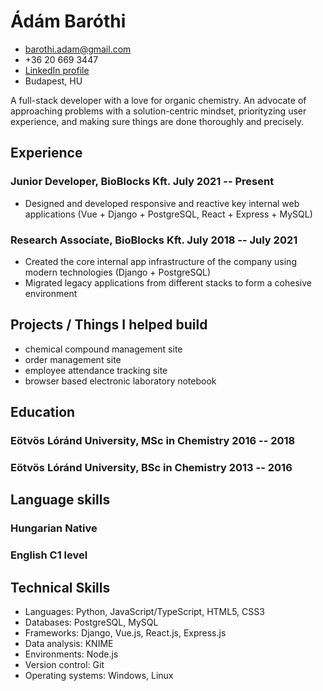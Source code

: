 # Ádám Baróthi

- <barothi.adam@gmail.com>
- +36 20 669 3447
- [LinkedIn profile](https://linkedin/in/barothiadam)
- Budapest, HU

A full-stack developer with a love for organic chemistry.
An advocate of approaching problems with a solution-centric mindset,
priorityzing user experience,
and making sure things are done thoroughly and precisely.

## Experience

### <span>Junior Developer, BioBlocks Kft.</span> <span>July 2021 -- Present</span>

- Designed and developed responsive and reactive key internal web applications (Vue + Django + PostgreSQL, React + Express + MySQL)

### <span>Research Associate, BioBlocks Kft.</span> <span>July 2018 -- July 2021</span>

- Created the core internal app infrastructure of the company using modern technologies
(Django + PostgreSQL)
- Migrated legacy applications from different stacks to form a cohesive environment


## Projects / Things I helped build

- chemical compound management site
- order management site
- employee attendance tracking site
- browser based electronic laboratory notebook

## Education

### <span>Eötvös Lóránd University, MSc in Chemistry</span> <span>2016 -- 2018</span>

### <span>Eötvös Lóránd University, BSc in Chemistry</span> <span>2013 -- 2016</span>

## Language skills

### <span>Hungarian</span> <span>Native</span>

### <span>English</span> <span>C1 level</span>

## Technical Skills

- Languages: Python, JavaScript/TypeScript, HTML5, CSS3
- Databases: PostgreSQL, MySQL
- Frameworks: Django, Vue.js, React.js, Express.js
- Data analysis: KNIME
- Environments: Node.js
- Version control: Git
- Operating systems: Windows, Linux